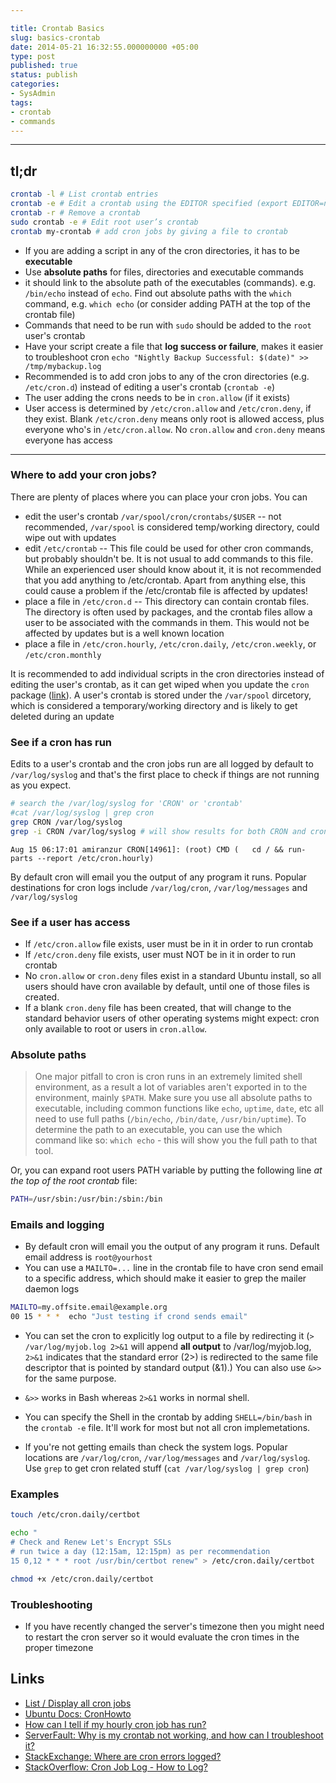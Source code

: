 ```yaml
---

title: Crontab Basics
slug: basics-crontab
date: 2014-05-21 16:32:55.000000000 +05:00
type: post
published: true
status: publish
categories:
- SysAdmin
tags:
- crontab
- commands
---
```


---

## tl;dr

```bash
crontab -l # List crontab entries
crontab -e # Edit a crontab using the EDITOR specified (export EDITOR=nano)
crontab -r # Remove a crontab
sudo crontab -e # Edit root user’s crontab
crontab my-crontab # add cron jobs by giving a file to crontab
```

- If you are adding a script in any of the cron directories, it has to be **executable**
- Use **absolute paths** for files, directories and executable commands
- it should link to the absolute path of the executables (commands). e.g. `/bin/echo` instead of `echo`. Find out absolute paths with the `which` command, e.g. `which echo` (or consider adding PATH at the top of the crontab file)
- Commands that need to be run with `sudo` should be added to the `root` user's crontab
- Have your script create a file that **log success or failure**, makes it easier to troubleshoot cron `echo "Nightly Backup Successful: $(date)" >> /tmp/mybackup.log`
- Recommended is to add cron jobs to any of the cron directories (e.g. `/etc/cron.d`) instead of editing a user's crontab (`crontab -e`)
- The user adding the crons needs to be in `cron.allow` (if it exists)
- User access is determined by `/etc/cron.allow` and `/etc/cron.deny`, if they exist. Blank `/etc/cron.deny` means only root is allowed access, plus everyone who's in `/etc/cron.allow`. No `cron.allow` and `cron.deny` means everyone has access


---

### Where to add your cron jobs?

There are plenty of places where you can place your cron jobs. You can 

- edit the user's crontab `/var/spool/cron/crontabs/$USER` -- not recommended, `/var/spool` is considered temp/working directory, could wipe out with updates
- edit `/etc/crontab` -- This file could be used for other cron commands, but probably shouldn't be. It is not usual to add commands to this file. While an experienced user should know about it, it is not recommended that you add anything to /etc/crontab. Apart from anything else, this could cause a problem if the /etc/crontab file is affected by updates!
- place a file in `/etc/cron.d` -- This directory can contain crontab files. The directory is often used by packages, and the crontab files allow a user to be associated with the commands in them. This would not be affected by updates but is a well known location
- place a file in `/etc/cron.hourly`, `/etc/cron.daily`, `/etc/cron.weekly`, or `/etc/cron.monthly`

It is recommended to add individual scripts in the cron directories instead of editing the user's crontab, as it can get wiped when you update the `cron` package ([link](https://askubuntu.com/questions/216692/where-is-the-user-crontab-stored)). A user's crontab is stored under the `/var/spool` dircetory, which is considered a temporary/working directory and is likely to get deleted during an update

### See if a cron has run

Edits to a user's crontab and the cron jobs run are all logged by default to `/var/log/syslog` and that's the first place to check if things are not running as you expect.

```bash
# search the /var/log/syslog for 'CRON' or 'crontab'
#cat /var/log/syslog | grep cron
grep CRON /var/log/syslog
grep -i CRON /var/log/syslog # will show results for both CRON and crontab
```

```
Aug 15 06:17:01 amiranzur CRON[14961]: (root) CMD (   cd / && run-parts --report /etc/cron.hourly)
```

By default cron will email you the output of any program it runs. Popular destinations for cron logs include `/var/log/cron`, `/var/log/messages` and `/var/log/syslog`

### See if a user has access

- If `/etc/cron.allow` file exists, user must be in it in order to run crontab
- If `/etc/cron.deny` file exists, user must NOT be in it in order to run crontab
- No `cron.allow` or `cron.deny` files exist in a standard Ubuntu install, so all users should have cron available by default, until one of those files is created. 
- If a blank `cron.deny` file has been created, that will change to the standard behavior users of other operating systems might expect: cron only available to root or users in `cron.allow`.

### Absolute paths

> One major pitfall to cron is cron runs in an extremely limited shell environment, as a result a lot of variables aren't exported in to the environment, mainly `$PATH`. Make sure you use all absolute paths to executable, including common functions like `echo`, `uptime`, `date`, etc all need to use full paths (`/bin/echo`, `/bin/date`, `/usr/bin/uptime`). To determine the path to an executable, you can use the which command like so: `which echo` - this will show you the full path to that tool.

Or, you can expand root users PATH variable by putting the following line _at the top of the root crontab_ file:

```bash
PATH=/usr/sbin:/usr/bin:/sbin:/bin
```

### Emails and logging
- By default cron will email you the output of any program it runs. Default email address is `root@yourhost`
- You can use a `MAILTO=...` line in the crontab file to have cron send email to a specific address, which should make it easier to grep the mailer daemon logs

```bash
MAILTO=my.offsite.email@example.org
00 15 * * *  echo "Just testing if crond sends email"
```

- You can set the cron to explicitly log output to a file by redirecting it (`> /var/log/myjob.log 2>&1` will append **all output** to /var/log/myjob.log, `2>&1` indicates that the standard error (2>) is redirected to the same file descriptor that is pointed by standard output (&1).) You can also use `&>>` for the same purpose. 
- `&>>` works in Bash whereas `2>&1` works in normal shell.
- You can specify the Shell in the crontab by adding `SHELL=/bin/bash` in the `crontab -e` file. It'll work for most but not all cron implemetations.

- If you're not getting emails than check the system logs. Popular locations are `/var/log/cron`, `/var/log/messages` and `/var/log/syslog`. Use `grep` to get cron related stuff (`cat /var/log/syslog | grep cron`)



### Examples

```bash
touch /etc/cron.daily/certbot

echo "
# Check and Renew Let's Encrypt SSLs 
# run twice a day (12:15am, 12:15pm) as per recommendation
15 0,12 * * * root /usr/bin/certbot renew" > /etc/cron.daily/certbot

chmod +x /etc/cron.daily/certbot

```

### Troubleshooting
- If you have recently changed the server's timezone then you might need to restart the cron server so it would evaluate the cron times in the proper timezone


Links
---

- [List / Display all cron jobs](http://www.cyberciti.biz/faq/linux-show-what-cron-jobs-are-setup/)
- [Ubuntu Docs: CronHowto](https://help.ubuntu.com/community/CronHowto#Troubleshooting_and_Common_Problems)
- [How can I tell if my hourly cron job has run?](https://askubuntu.com/questions/149504/how-can-i-tell-if-my-hourly-cron-job-has-run)
- [ServerFault: Why is my crontab not working, and how can I troubleshoot it?](https://serverfault.com/questions/449651/why-is-my-crontab-not-working-and-how-can-i-troubleshoot-it)
- [StackExchange: Where are cron errors logged?](https://unix.stackexchange.com/questions/207/where-are-cron-errors-logged)
- [StackOverflow: Cron Job Log - How to Log?](https://stackoverflow.com/questions/4811738/cron-job-log-how-to-log)
